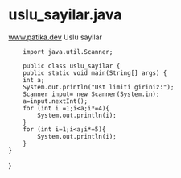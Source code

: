# uslu_sayilar.java
www.patika.dev Uslu sayilar



        import java.util.Scanner;

        public class uslu_sayilar {
        public static void main(String[] args) {
        int a;
        System.out.println("Ust limiti giriniz:");
        Scanner input= new Scanner(System.in);
        a=input.nextInt();
        for (int i =1;i<a;i*=4){
            System.out.println(i);
        }
        for (int i=1;i<a;i*=5){
            System.out.println(i);
        }
    }
}
